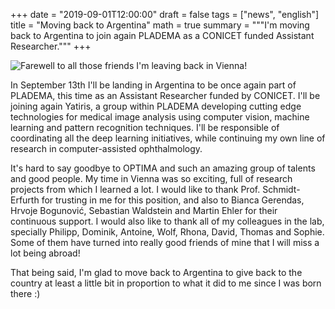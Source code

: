 +++
date = "2019-09-01T12:00:00"
draft = false
tags = ["news", "english"]
title = "Moving back to Argentina"
math = true
summary = """I'm moving back to Argentina to join again PLADEMA as a CONICET funded Assistant Researcher."""
+++

![Farewell to all those friends I'm leaving back in Vienna!](/img/news-2019-09-11.png)

In September 13th I'll be landing in Argentina to be once again part of PLADEMA, this time as an Assistant Researcher funded by CONICET. 
I'll be joining again Yatiris, a group within PLADEMA developing cutting edge technologies for medical image analysis using computer vision, machine learning and 
pattern recognition techniques. I'll be responsible of coordinating all the deep learning initiatives, while continuing my own line of research in computer-assisted
ophthalmology.

It's hard to say goodbye to OPTIMA and such an amazing group of talents and good people. My time in Vienna was so exciting, full of research
projects from which I learned a lot. 
I would like to thank Prof. Schmidt-Erfurth for trusting in me for this position, and also to Bianca Gerendas, Hrvoje Bogunović, Sebastian Waldstein
and Martin Ehler for their continuous support. I would also like to thank all of my colleagues in the lab, specially Philipp, Dominik, Antoine, 
Wolf, Rhona, David, Thomas and Sophie. Some of them have turned into really good friends of mine that I will miss a lot being abroad!

That being said, I'm glad to move back to Argentina to give back to the country at least a little bit in proportion to what it did to me since I was born there :)